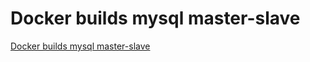 # Docker builds mysql master-slave
[Docker builds mysql master-slave](https://aiwithcloud.com/2022/09/15/docker_builds_mysql_master_slave/)